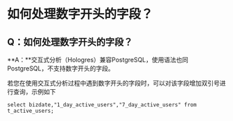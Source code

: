 # 如何处理数字开头的字段？

## Q：如何处理数字开头的字段？

**A：**交互式分析（Hologres）兼容PostgreSQL，使用语法也同PostgreSQL，不支持数字开头的字段。

若您在使用交互式分析过程中遇到数字开头的字段时，可以对该字段增加双引号进行查询，示例如下

```
select bizdate,"1_day_active_users","7_day_active_users" from t_active_users;
```

